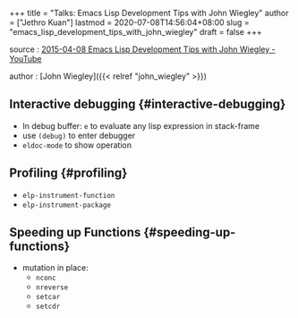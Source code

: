 +++
title = "Talks: Emacs Lisp Development Tips with John Wiegley"
author = ["Jethro Kuan"]
lastmod = 2020-07-08T14:56:04+08:00
slug = "emacs_lisp_development_tips_with_john_wiegley"
draft = false
+++

source
: [2015-04-08 Emacs Lisp Development Tips with John Wiegley - YouTube](https://www.youtube.com/watch?v=QRBcm6jFJ3Q)

author
: [John Wiegley]({{< relref "john_wiegley" >}})

## Interactive debugging {#interactive-debugging}

- In debug buffer: `e` to evaluate any lisp expression in stack-frame
- use `(debug)` to enter debugger
- `eldoc-mode` to show operation

## Profiling {#profiling}

- `elp-instrument-function`
- `elp-instrument-package`

## Speeding up Functions {#speeding-up-functions}

- mutation in place:
  - `nconc`
  - `nreverse`
  - `setcar`
  - `setcdr`
